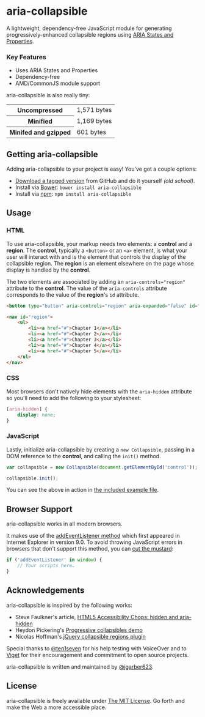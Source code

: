 # aria-collapsible

A lightweight, dependency-free JavaScript module for generating progressively-enhanced collapsible regions using [ARIA States and Properties](http://www.w3.org/TR/wai-aria/states_and_properties).

### Key Features

- Uses ARIA States and Properties
- Dependency-free
- AMD/CommonJS module support

aria-collapsible is also really tiny:

<table>
	<tbody>
		<tr>
			<th>Uncompressed</th>
			<td>1,571 bytes</td>
		</tr>
		<tr>
			<th>Minified</th>
			<td>1,169 bytes</td>
		</tr>
		<tr>
			<th>Minifed and gzipped</th>
			<td>601 bytes</td>
		</tr>
	</tbody>
</table>


## Getting aria-collapsible

Adding aria-collapsible to your project is easy! You've got a couple options:

- [Download a tagged version](https://github.com/jgarber623/aria-collapsible/tags) from GitHub and do it yourself _(old school)_.
- Install via [Bower](http://bower.io/): `bower install aria-collapsible`
- Install via [npm](https://www.npmjs.com/): `npm install aria-collapsible`


## Usage

### HTML

To use aria-collapsible, your markup needs two elements: a **control** and a **region**. The **control**, typically a `<button>` or an `<a>` element, is what your user will interact with and is the element that controls the display of the collapsible region. The **region** is an element elsewhere on the page whose display is handled by the **control**.

The two elements are associated by adding an `aria-controls="region"` attribute to the **control**. The value of the `aria-controls` attribute corresponds to the value of the **region**'s `id` attribute.

```html
<button type="button" aria-controls="region" aria-expanded="false" id="control">Menu</button>

<nav id="region">
    <ul>
        <li><a href="#">Chapter 1</a></li>
        <li><a href="#">Chapter 2</a></li>
        <li><a href="#">Chapter 3</a></li>
        <li><a href="#">Chapter 4</a></li>
        <li><a href="#">Chapter 5</a></li>
    </ul>
</nav>
```

### CSS

Most browsers don't natively hide elements with the `aria-hidden` attribute so you'll need to add the following to your stylesheet:

```css
[aria-hidden] {
    display: none;
}
```

### JavaScript

Lastly, initialize aria-collapsible by creating a `new Collapsible`, passing in a DOM reference to the **control**, and calling the `init()` method.

```js
var collapsible = new Collapsible(document.getElementById('control'));

collapsible.init();
```

You can see the above in action in [the included example file](./example/index.html).


## Browser Support

aria-collapsible works in all modern browsers.

It makes use of the [addEventListener method](https://developer.mozilla.org/en-US/docs/Web/API/EventTarget/addEventListener) which first appeared in Internet Explorer in version 9.0. To avoid throwing JavaScript errors in browsers that don't support this method, you can [cut the mustard](http://responsivenews.co.uk/post/18948466399/cutting-the-mustard):

```js
if ('addEventListener' in window) {
    // Your scripts here…
}
```


## Acknowledgements

aria-collapsible is inspired by the following works:

- Steve Faulkner's article, [HTML5 Accessibility Chops: hidden and aria-hidden](http://www.paciellogroup.com/blog/2012/05/html5-accessibility-chops-hidden-and-aria-hidden/)
- Heydon Pickering's [Progressive collapsibles demo](http://heydonworks.com/practical_aria_examples/#progressive-collapsibles)
- Nicolas Hoffman's [jQuery collapsible regions plugin](http://a11y.nicolas-hoffmann.net/hide-show/)

Special thanks to [@ten1seven](https://github.com/ten1seven) for his help testing with VoiceOver and to [Viget](http://viget.com/) for their encouragement and commitment to open source projects.

aria-collapsible is written and maintained by [@jgarber623](https://github.com/jgarber623).


## License

aria-collapsible is freely available under [The MIT License](http://opensource.org/licenses/MIT). Go forth and make the Web a more accessible place.
